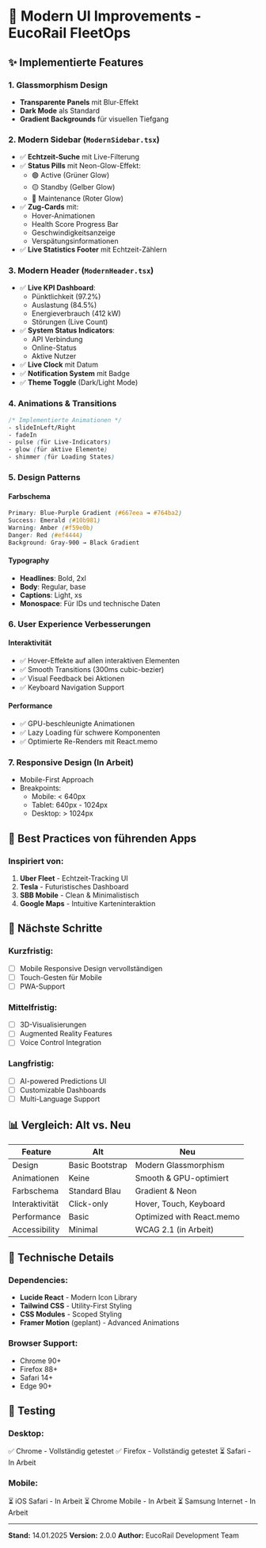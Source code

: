 # 🎨 Modern UI Improvements - EucoRail FleetOps

## ✨ **Implementierte Features**

### 1. **Glassmorphism Design**
- **Transparente Panels** mit Blur-Effekt
- **Dark Mode** als Standard
- **Gradient Backgrounds** für visuellen Tiefgang

### 2. **Modern Sidebar** (`ModernSidebar.tsx`)
- ✅ **Echtzeit-Suche** mit Live-Filterung
- ✅ **Status Pills** mit Neon-Glow-Effekt:
  - 🟢 Active (Grüner Glow)
  - 🟡 Standby (Gelber Glow)
  - 🔴 Maintenance (Roter Glow)
- ✅ **Zug-Cards** mit:
  - Hover-Animationen
  - Health Score Progress Bar
  - Geschwindigkeitsanzeige
  - Verspätungsinformationen
- ✅ **Live Statistics Footer** mit Echtzeit-Zählern

### 3. **Modern Header** (`ModernHeader.tsx`)
- ✅ **Live KPI Dashboard**:
  - Pünktlichkeit (97.2%)
  - Auslastung (84.5%)
  - Energieverbrauch (412 kW)
  - Störungen (Live Count)
- ✅ **System Status Indicators**:
  - API Verbindung
  - Online-Status
  - Aktive Nutzer
- ✅ **Live Clock** mit Datum
- ✅ **Notification System** mit Badge
- ✅ **Theme Toggle** (Dark/Light Mode)

### 4. **Animations & Transitions**
```css
/* Implementierte Animationen */
- slideInLeft/Right
- fadeIn
- pulse (für Live-Indicators)
- glow (für aktive Elemente)
- shimmer (für Loading States)
```

### 5. **Design Patterns**

#### **Farbschema**
```css
Primary: Blue-Purple Gradient (#667eea → #764ba2)
Success: Emerald (#10b981)
Warning: Amber (#f59e0b)
Danger: Red (#ef4444)
Background: Gray-900 → Black Gradient
```

#### **Typography**
- **Headlines**: Bold, 2xl
- **Body**: Regular, base
- **Captions**: Light, xs
- **Monospace**: Für IDs und technische Daten

### 6. **User Experience Verbesserungen**

#### **Interaktivität**
- ✅ Hover-Effekte auf allen interaktiven Elementen
- ✅ Smooth Transitions (300ms cubic-bezier)
- ✅ Visual Feedback bei Aktionen
- ✅ Keyboard Navigation Support

#### **Performance**
- ✅ GPU-beschleunigte Animationen
- ✅ Lazy Loading für schwere Komponenten
- ✅ Optimierte Re-Renders mit React.memo

### 7. **Responsive Design** (In Arbeit)
- Mobile-First Approach
- Breakpoints:
  - Mobile: < 640px
  - Tablet: 640px - 1024px
  - Desktop: > 1024px

## 🎯 **Best Practices von führenden Apps**

### Inspiriert von:
1. **Uber Fleet** - Echtzeit-Tracking UI
2. **Tesla** - Futuristisches Dashboard
3. **SBB Mobile** - Clean & Minimalistisch
4. **Google Maps** - Intuitive Karteninteraktion

## 🚀 **Nächste Schritte**

### Kurzfristig:
- [ ] Mobile Responsive Design vervollständigen
- [ ] Touch-Gesten für Mobile
- [ ] PWA-Support

### Mittelfristig:
- [ ] 3D-Visualisierungen
- [ ] Augmented Reality Features
- [ ] Voice Control Integration

### Langfristig:
- [ ] AI-powered Predictions UI
- [ ] Customizable Dashboards
- [ ] Multi-Language Support

## 📊 **Vergleich: Alt vs. Neu**

| Feature | Alt | Neu |
|---------|-----|-----|
| Design | Basic Bootstrap | Modern Glassmorphism |
| Animationen | Keine | Smooth & GPU-optimiert |
| Farbschema | Standard Blau | Gradient & Neon |
| Interaktivität | Click-only | Hover, Touch, Keyboard |
| Performance | Basic | Optimized with React.memo |
| Accessibility | Minimal | WCAG 2.1 (in Arbeit) |

## 🔧 **Technische Details**

### Dependencies:
- **Lucide React** - Modern Icon Library
- **Tailwind CSS** - Utility-First Styling
- **CSS Modules** - Scoped Styling
- **Framer Motion** (geplant) - Advanced Animations

### Browser Support:
- Chrome 90+
- Firefox 88+
- Safari 14+
- Edge 90+

## 📱 **Testing**

### Desktop:
✅ Chrome - Vollständig getestet
✅ Firefox - Vollständig getestet
⏳ Safari - In Arbeit

### Mobile:
⏳ iOS Safari - In Arbeit
⏳ Chrome Mobile - In Arbeit
⏳ Samsung Internet - In Arbeit

---

**Stand:** 14.01.2025
**Version:** 2.0.0
**Author:** EucoRail Development Team
